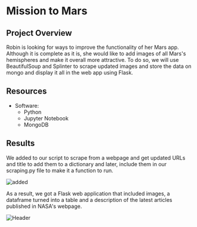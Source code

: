 # Mission to Mars

## Project Overview

Robin is looking for ways to improve the functionality of her Mars app. Although it is complete as it is, she would like to add images of all Mars's hemispheres and make it overall more attractive. 
To do so, we will use BeautifulSoup and Splinter to scrape updated images and store the data on mongo and display it all in the web app using Flask.

## Resources
- Software:
  - Python
  - Jupyter Notebook
  - MongoDB

## Results
We added to our script to scrape from a webpage and get updated URLs and title to add them to a dictionary and later, include them in our scraping.py file to make it a function to run.

![added](https://user-images.githubusercontent.com/22451540/157543097-23ccdb78-0bb4-4e26-b334-bd6154c01bad.PNG)


As a result, we got a Flask web application that included images, a dataframe turned into a table and a description of the latest articles published in NASA's webpage. 

![Header](https://user-images.githubusercontent.com/22451540/157541671-963ec465-04fa-4a27-87b7-fd930ff731a0.PNG)
